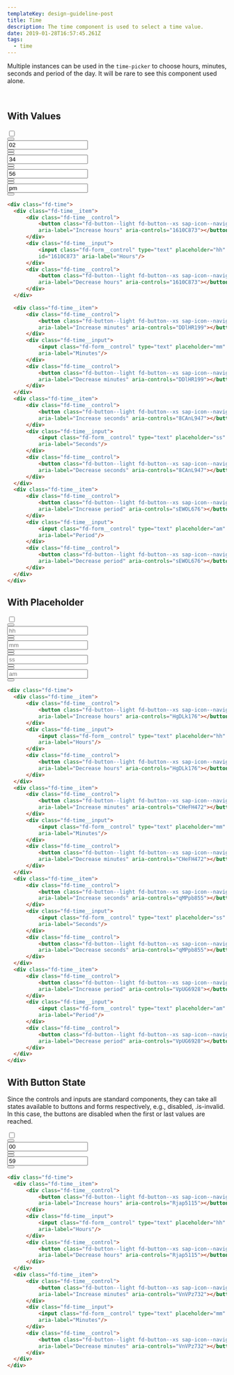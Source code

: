 ```yaml
---
templateKey: design-guideline-post
title: Time
description: The time component is used to select a time value.
date: 2019-01-28T16:57:45.261Z
tags:
  - time
--- 
```


 

Multiple instances can be used in the `time-picker` to choose hours, minutes, seconds and period of the day. It will be rare to see this component used alone.

<br>

## With Values


<div class="fd-tile docs-component docs-component__">
    <label class="fd-form__label docs-component__bg-toggle" for="" title="Change Background">
      <span class="fd-toggle fd-toggle--xs fd-form__control">
        <input type="checkbox" name="" value="" id="" class="toggle-bg">
        <span class="fd-toggle__switch" role="presentation"></span>
      </span>
    </label>
    <div class="fd-tile__content">
<div class="fd-time">
  <div class="fd-time__item">
      <div class="fd-time__control">
          <button class="fd-button--light fd-button--xs sap-icon--navigation-up-arrow"
          aria-label="Increase hours" aria-controls="1610C873"></button>
      </div>
      <div class="fd-time__input">
          <input class="fd-form__control" type="text" placeholder="hh" value="02"
          id="1610C873" aria-label="Hours"/>
      </div>
      <div class="fd-time__control">
          <button class="fd-button--light fd-button--xs sap-icon--navigation-down-arrow"
          aria-label="Decrease hours" aria-controls="1610C873"></button>
      </div>
  </div>

  <div class="fd-time__item">
      <div class="fd-time__control">
          <button class="fd-button--light fd-button--xs sap-icon--navigation-up-arrow"
          aria-label="Increase minutes" aria-controls="DDlHR199"></button>
      </div>
      <div class="fd-time__input">
          <input class="fd-form__control" type="text" placeholder="mm" value="34" id="DDlHR199"
          aria-label="Minutes"/>
      </div>
      <div class="fd-time__control">
          <button class="fd-button--light fd-button--xs sap-icon--navigation-down-arrow"
          aria-label="Decrease minutes" aria-controls="DDlHR199"></button>
      </div>
  </div>
  <div class="fd-time__item">
      <div class="fd-time__control">
          <button class="fd-button--light fd-button--xs sap-icon--navigation-up-arrow"
          aria-label="Increase seconds" aria-controls="8CAnL947"></button>
      </div>
      <div class="fd-time__input">
          <input class="fd-form__control" type="text" placeholder="ss" value="56" id="8CAnL947"
          aria-label="Seconds"/>
      </div>
      <div class="fd-time__control">
          <button class="fd-button--light fd-button--xs sap-icon--navigation-down-arrow"
          aria-label="Decrease seconds" aria-controls="8CAnL947"></button>
      </div>
  </div>
  <div class="fd-time__item">
      <div class="fd-time__control">
          <button class="fd-button--light fd-button--xs sap-icon--navigation-up-arrow"
          aria-label="Increase period" aria-controls="sEWOL676"></button>
      </div>
      <div class="fd-time__input">
          <input class="fd-form__control" type="text" placeholder="am" value="pm" id="sEWOL676"
          aria-label="Period"/>
      </div>
      <div class="fd-time__control">
          <button class="fd-button--light fd-button--xs sap-icon--navigation-down-arrow"
          aria-label="Decrease period" aria-controls="sEWOL676"></button>
      </div>
  </div>
</div>
</div>
</div>

```html
<div class="fd-time">
  <div class="fd-time__item">
      <div class="fd-time__control">
          <button class="fd-button--light fd-button--xs sap-icon--navigation-up-arrow"
          aria-label="Increase hours" aria-controls="1610C873"></button>
      </div>
      <div class="fd-time__input">
          <input class="fd-form__control" type="text" placeholder="hh" value="02"
          id="1610C873" aria-label="Hours"/>
      </div>
      <div class="fd-time__control">
          <button class="fd-button--light fd-button--xs sap-icon--navigation-down-arrow"
          aria-label="Decrease hours" aria-controls="1610C873"></button>
      </div>
  </div>

  <div class="fd-time__item">
      <div class="fd-time__control">
          <button class="fd-button--light fd-button--xs sap-icon--navigation-up-arrow"
          aria-label="Increase minutes" aria-controls="DDlHR199"></button>
      </div>
      <div class="fd-time__input">
          <input class="fd-form__control" type="text" placeholder="mm" value="34" id="DDlHR199"
          aria-label="Minutes"/>
      </div>
      <div class="fd-time__control">
          <button class="fd-button--light fd-button--xs sap-icon--navigation-down-arrow"
          aria-label="Decrease minutes" aria-controls="DDlHR199"></button>
      </div>
  </div>
  <div class="fd-time__item">
      <div class="fd-time__control">
          <button class="fd-button--light fd-button--xs sap-icon--navigation-up-arrow"
          aria-label="Increase seconds" aria-controls="8CAnL947"></button>
      </div>
      <div class="fd-time__input">
          <input class="fd-form__control" type="text" placeholder="ss" value="56" id="8CAnL947"
          aria-label="Seconds"/>
      </div>
      <div class="fd-time__control">
          <button class="fd-button--light fd-button--xs sap-icon--navigation-down-arrow"
          aria-label="Decrease seconds" aria-controls="8CAnL947"></button>
      </div>
  </div>
  <div class="fd-time__item">
      <div class="fd-time__control">
          <button class="fd-button--light fd-button--xs sap-icon--navigation-up-arrow"
          aria-label="Increase period" aria-controls="sEWOL676"></button>
      </div>
      <div class="fd-time__input">
          <input class="fd-form__control" type="text" placeholder="am" value="pm" id="sEWOL676"
          aria-label="Period"/>
      </div>
      <div class="fd-time__control">
          <button class="fd-button--light fd-button--xs sap-icon--navigation-down-arrow"
          aria-label="Decrease period" aria-controls="sEWOL676"></button>
      </div>
  </div>
</div>
```




## With Placeholder


<div class="fd-tile docs-component docs-component__">
    <label class="fd-form__label docs-component__bg-toggle" for="" title="Change Background">
      <span class="fd-toggle fd-toggle--xs fd-form__control">
        <input type="checkbox" name="" value="" id="" class="toggle-bg">
        <span class="fd-toggle__switch" role="presentation"></span>
      </span>
    </label>
    <div class="fd-tile__content">
<div class="fd-time">
  <div class="fd-time__item">
      <div class="fd-time__control">
          <button class="fd-button--light fd-button--xs sap-icon--navigation-up-arrow"
          aria-label="Increase hours" aria-controls="HgDLk176"></button>
      </div>
      <div class="fd-time__input">
          <input class="fd-form__control" type="text" placeholder="hh" value="" id="HgDLk176"
          aria-label="Hours"/>
      </div>
      <div class="fd-time__control">
          <button class="fd-button--light fd-button--xs sap-icon--navigation-down-arrow"
          aria-label="Decrease hours" aria-controls="HgDLk176"></button>
      </div>
  </div>
  <div class="fd-time__item">
      <div class="fd-time__control">
          <button class="fd-button--light fd-button--xs sap-icon--navigation-up-arrow"
          aria-label="Increase minutes" aria-controls="CHeFH472"></button>
      </div>
      <div class="fd-time__input">
          <input class="fd-form__control" type="text" placeholder="mm" value="" id="CHeFH472"
          aria-label="Minutes"/>
      </div>
      <div class="fd-time__control">
          <button class="fd-button--light fd-button--xs sap-icon--navigation-down-arrow"
          aria-label="Decrease minutes" aria-controls="CHeFH472"></button>
      </div>
  </div>
  <div class="fd-time__item">
      <div class="fd-time__control">
          <button class="fd-button--light fd-button--xs sap-icon--navigation-up-arrow"
          aria-label="Increase seconds" aria-controls="qMPpb855"></button>
      </div>
      <div class="fd-time__input">
          <input class="fd-form__control" type="text" placeholder="ss" value="" id="qMPpb855"
          aria-label="Seconds"/>
      </div>
      <div class="fd-time__control">
          <button class="fd-button--light fd-button--xs sap-icon--navigation-down-arrow"
          aria-label="Decrease seconds" aria-controls="qMPpb855"></button>
      </div>
  </div>
  <div class="fd-time__item">
      <div class="fd-time__control">
          <button class="fd-button--light fd-button--xs sap-icon--navigation-up-arrow"
          aria-label="Increase period" aria-controls="VpUG6928"></button>
      </div>
      <div class="fd-time__input">
          <input class="fd-form__control" type="text" placeholder="am" value="" id="VpUG6928"
          aria-label="Period"/>
      </div>
      <div class="fd-time__control">
          <button class="fd-button--light fd-button--xs sap-icon--navigation-down-arrow"
          aria-label="Decrease period" aria-controls="VpUG6928"></button>
      </div>
  </div>
</div>
</div>
</div>

```html
<div class="fd-time">
  <div class="fd-time__item">
      <div class="fd-time__control">
          <button class="fd-button--light fd-button--xs sap-icon--navigation-up-arrow"
          aria-label="Increase hours" aria-controls="HgDLk176"></button>
      </div>
      <div class="fd-time__input">
          <input class="fd-form__control" type="text" placeholder="hh" value="" id="HgDLk176"
          aria-label="Hours"/>
      </div>
      <div class="fd-time__control">
          <button class="fd-button--light fd-button--xs sap-icon--navigation-down-arrow"
          aria-label="Decrease hours" aria-controls="HgDLk176"></button>
      </div>
  </div>
  <div class="fd-time__item">
      <div class="fd-time__control">
          <button class="fd-button--light fd-button--xs sap-icon--navigation-up-arrow"
          aria-label="Increase minutes" aria-controls="CHeFH472"></button>
      </div>
      <div class="fd-time__input">
          <input class="fd-form__control" type="text" placeholder="mm" value="" id="CHeFH472"
          aria-label="Minutes"/>
      </div>
      <div class="fd-time__control">
          <button class="fd-button--light fd-button--xs sap-icon--navigation-down-arrow"
          aria-label="Decrease minutes" aria-controls="CHeFH472"></button>
      </div>
  </div>
  <div class="fd-time__item">
      <div class="fd-time__control">
          <button class="fd-button--light fd-button--xs sap-icon--navigation-up-arrow"
          aria-label="Increase seconds" aria-controls="qMPpb855"></button>
      </div>
      <div class="fd-time__input">
          <input class="fd-form__control" type="text" placeholder="ss" value="" id="qMPpb855"
          aria-label="Seconds"/>
      </div>
      <div class="fd-time__control">
          <button class="fd-button--light fd-button--xs sap-icon--navigation-down-arrow"
          aria-label="Decrease seconds" aria-controls="qMPpb855"></button>
      </div>
  </div>
  <div class="fd-time__item">
      <div class="fd-time__control">
          <button class="fd-button--light fd-button--xs sap-icon--navigation-up-arrow"
          aria-label="Increase period" aria-controls="VpUG6928"></button>
      </div>
      <div class="fd-time__input">
          <input class="fd-form__control" type="text" placeholder="am" value="" id="VpUG6928"
          aria-label="Period"/>
      </div>
      <div class="fd-time__control">
          <button class="fd-button--light fd-button--xs sap-icon--navigation-down-arrow"
          aria-label="Decrease period" aria-controls="VpUG6928"></button>
      </div>
  </div>
</div>
```




## With Button State
Since the controls and inputs are standard components, they can take all states available to
buttons and forms respectively, e.g., disabled, .is-invalid. In this case, the buttons are
disabled when the first or last values are reached.


<div class="fd-tile docs-component docs-component__">
    <label class="fd-form__label docs-component__bg-toggle" for="" title="Change Background">
      <span class="fd-toggle fd-toggle--xs fd-form__control">
        <input type="checkbox" name="" value="" id="" class="toggle-bg">
        <span class="fd-toggle__switch" role="presentation"></span>
      </span>
    </label>
    <div class="fd-tile__content">
<div class="fd-time">
  <div class="fd-time__item">
      <div class="fd-time__control">
          <button class="fd-button--light fd-button--xs sap-icon--navigation-up-arrow"
          aria-label="Increase hours" aria-controls="Rjap5115"></button>
      </div>
      <div class="fd-time__input">
          <input class="fd-form__control" type="text" placeholder="hh" value="00" id="Rjap5115"
          aria-label="Hours"/>
      </div>
      <div class="fd-time__control">
          <button class="fd-button--light fd-button--xs sap-icon--navigation-down-arrow is-disabled"
          aria-label="Decrease hours" aria-controls="Rjap5115"></button>
      </div>
  </div>
  <div class="fd-time__item">
      <div class="fd-time__control">
          <button class="fd-button--light fd-button--xs sap-icon--navigation-up-arrow is-disabled"
          aria-label="Increase minutes" aria-controls="VnVPz732"></button>
      </div>
      <div class="fd-time__input">
          <input class="fd-form__control" type="text" placeholder="mm" value="59" id="VnVPz732"
          aria-label="Minutes"/>
      </div>
      <div class="fd-time__control">
          <button class="fd-button--light fd-button--xs sap-icon--navigation-down-arrow"
          aria-label="Decrease minutes" aria-controls="VnVPz732"></button>
      </div>
  </div>
</div>
</div>
</div>

```html
<div class="fd-time">
  <div class="fd-time__item">
      <div class="fd-time__control">
          <button class="fd-button--light fd-button--xs sap-icon--navigation-up-arrow"
          aria-label="Increase hours" aria-controls="Rjap5115"></button>
      </div>
      <div class="fd-time__input">
          <input class="fd-form__control" type="text" placeholder="hh" value="00" id="Rjap5115"
          aria-label="Hours"/>
      </div>
      <div class="fd-time__control">
          <button class="fd-button--light fd-button--xs sap-icon--navigation-down-arrow is-disabled"
          aria-label="Decrease hours" aria-controls="Rjap5115"></button>
      </div>
  </div>
  <div class="fd-time__item">
      <div class="fd-time__control">
          <button class="fd-button--light fd-button--xs sap-icon--navigation-up-arrow is-disabled"
          aria-label="Increase minutes" aria-controls="VnVPz732"></button>
      </div>
      <div class="fd-time__input">
          <input class="fd-form__control" type="text" placeholder="mm" value="59" id="VnVPz732"
          aria-label="Minutes"/>
      </div>
      <div class="fd-time__control">
          <button class="fd-button--light fd-button--xs sap-icon--navigation-down-arrow"
          aria-label="Decrease minutes" aria-controls="VnVPz732"></button>
      </div>
  </div>
</div>
```



